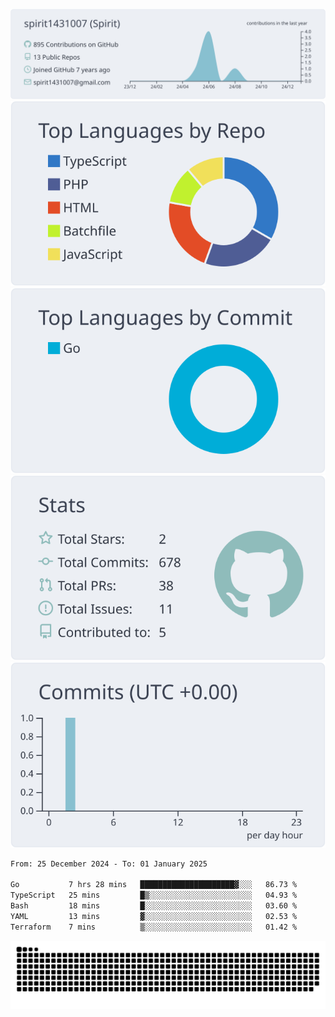 [![](https://raw.githubusercontent.com/spirit1431007/spirit1431007/master/profile-summary-card-output/nord_bright/0-profile-details.svg)](https://git.io/spiritx)
[![](https://raw.githubusercontent.com/spirit1431007/spirit1431007/master/profile-summary-card-output/nord_bright/1-repos-per-language.svg)](https://git.io/spiritx) [![](https://raw.githubusercontent.com/spirit1431007/spirit1431007/master/profile-summary-card-output/nord_bright/2-most-commit-language.svg)](https://git.io/spiritx)
[![](https://raw.githubusercontent.com/spirit1431007/spirit1431007/master/profile-summary-card-output/nord_bright/3-stats.svg)](https://git.io/spiritx) [![](https://raw.githubusercontent.com/spirit1431007/spirit1431007/master/profile-summary-card-output/nord_bright/4-productive-time.svg)](https://git.io/spiritx)

<!--START_SECTION:waka-->

```txt
From: 25 December 2024 - To: 01 January 2025

Go           7 hrs 28 mins   █████████████████████▓░░░   86.73 %
TypeScript   25 mins         █▒░░░░░░░░░░░░░░░░░░░░░░░   04.93 %
Bash         18 mins         █░░░░░░░░░░░░░░░░░░░░░░░░   03.60 %
YAML         13 mins         ▓░░░░░░░░░░░░░░░░░░░░░░░░   02.53 %
Terraform    7 mins          ▒░░░░░░░░░░░░░░░░░░░░░░░░   01.42 %
```

<!--END_SECTION:waka-->

![contribution](https://github.com/spirit1431007/spirit1431007/blob/output/github-contribution-grid-snake.svg)
